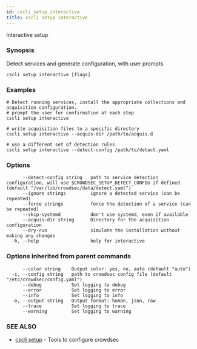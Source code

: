 ```yaml
---
id: cscli_setup_interactive
title: cscli setup interactive
---
```

Interactive setup

### Synopsis

Detect services and generate configuration, with user prompts

```
cscli setup interactive [flags]
```

### Examples

```
# Detect running services, install the appropriate collections and acquisition configuration.
# prompt the user for confirmation at each step
cscli setup interactive

# write acquisition files to a specific directory
cscli setup interactive --acquis-dir /path/to/acquis.d

# use a different set of detection rules
cscli setup interactive --detect-config /path/to/detact.yaml

```

### Options

```
      --detect-config string   path to service detection configuration, will use $CROWDSEC_SETUP_DETECT_CONFIG if defined (default "/var/lib/crowdsec/data/detect.yaml")
      --ignore strings         ignore a detected service (can be repeated)
      --force strings          force the detection of a service (can be repeated)
      --skip-systemd           don't use systemd, even if available
      --acquis-dir string      Directory for the acquisition configuration
      --dry-run                simulate the installation without making any changes
  -h, --help                   help for interactive
```

### Options inherited from parent commands

```
      --color string    Output color: yes, no, auto (default "auto")
  -c, --config string   path to crowdsec config file (default "/etc/crowdsec/config.yaml")
      --debug           Set logging to debug
      --error           Set logging to error
      --info            Set logging to info
  -o, --output string   Output format: human, json, raw
      --trace           Set logging to trace
      --warning         Set logging to warning
```

### SEE ALSO

* [cscli setup](/cscli/cscli_setup.md)	 - Tools to configure crowdsec

